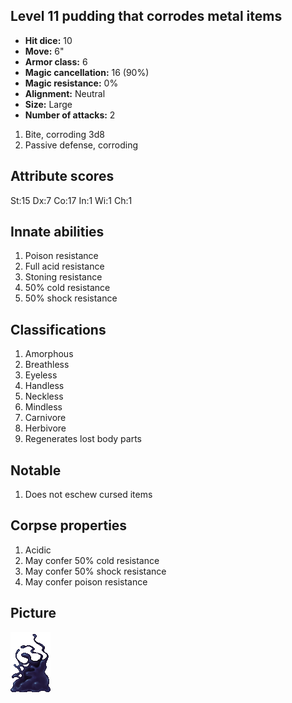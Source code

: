 ## Level 11 pudding that corrodes metal items

- **Hit dice:** 10
- **Move:** 6"
- **Armor class:** 6
- **Magic cancellation:** 16 (90%)
- **Magic resistance:** 0%
- **Alignment:** Neutral
- **Size:** Large
- **Number of attacks:** 2
1. Bite, corroding 3d8
2. Passive defense, corroding

## Attribute scores

St:15 Dx:7 Co:17 In:1 Wi:1 Ch:1

## Innate abilities

1. Poison resistance
2. Full acid resistance
3. Stoning resistance
4. 50% cold resistance
5. 50% shock resistance

## Classifications

1. Amorphous
2. Breathless
3. Eyeless
4. Handless
5. Neckless
6. Mindless
7. Carnivore
8. Herbivore
9. Regenerates lost body parts

## Notable

1. Does not eschew cursed items

## Corpse properties

1. Acidic
2. May confer 50% cold resistance
3. May confer 50% shock resistance
4. May confer poison resistance

## Picture

![Black pudding](https://github.com/hyvanmielenpelit/GnollHackTileSet/blob/main/Monsters/black_pudding/black_pudding.png)
